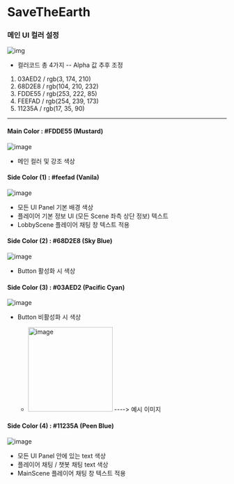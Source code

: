 # SaveTheEarth


### 메인 UI 컬러 설정


![img](https://github.com/user-attachments/assets/6fe02c81-14fe-4971-8a8e-99d91169d043)




- 컬러코드 총 4가지
-- Alpha 값 추후 조정
  
1. 03AED2 / rgb(3, 174, 210)
2. 68D2E8 / rgb(104, 210, 232)
3. FDDE55 / rgb(253, 222, 85)
4. FEEFAD / rgb(254, 239, 173)
5. 11235A / rgb(17, 35, 90)

---

#### Main Color : #FDDE55 (Mustard)

![image](https://github.com/user-attachments/assets/75f9c6f1-4596-4e11-8f65-e4628a0460a7)

- 메인 컬러 및 강조 색상

#### Side Color (1) : #feefad (Vanila)

![image](https://github.com/user-attachments/assets/9e1da324-5887-4fdf-b238-cf79047373bf)         

- 모든 UI Panel 기본 배경 색상
- 플레이어 기본 정보 UI (모든 Scene 좌측 상단 정보) 텍스트
- LobbyScene 플레이어 채팅 창 텍스트 적용


#### Side Color (2) : #68D2E8 (Sky Blue)

![image](https://github.com/user-attachments/assets/0c87b183-23f5-403d-afd9-2a44a42b5593)

- Button 활성화 시 색상

#### Side Color (3) : #03AED2 (Pacific Cyan)

![image](https://github.com/user-attachments/assets/f0313a71-385d-4f06-b694-d1b1a464e778)

- Button 비활성화 시 색상
  
  - <img width="194" alt="image" src="https://github.com/user-attachments/assets/eca65d4a-6840-4382-8a56-46fae7c3e477">
     ---->   예시 이미지 


#### Side Color (4) : #11235A (Peen Blue)

![image](https://github.com/user-attachments/assets/edd960ca-4c08-43b7-8235-8b53c8abe129)

- 모든 UI Panel 안에 있는 text 색상
- 플레이어 채팅 / 챗봇 채팅 text 색상 
- MainScene 플레이어 채팅 창 텍스트 적용

